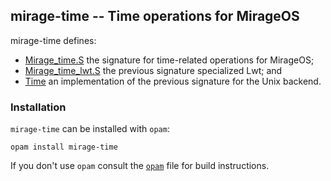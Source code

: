 ## mirage-time -- Time operations for MirageOS

mirage-time defines:
- [Mirage_time.S][1] the signature for time-related operations for MirageOS;
- [Mirage_time_lwt.S][2] the previous signature specialized Lwt; and
- [Time][3] an implementation of the previous signature for the Unix backend.

[1]: https://mirage.github.io/mirage-time/mirage-time/Mirage_time
[2]: https://mirage.github.io/mirage-time/mirage-time-lwt/Mirage_time_lwt
[3]: https://mirage.github.io/mirage-time/mirage-time-unix/Time

### Installation

`mirage-time` can be installed with `opam`:

    opam install mirage-time

If you don't use `opam` consult the [`opam`](opam) file for build
instructions.
